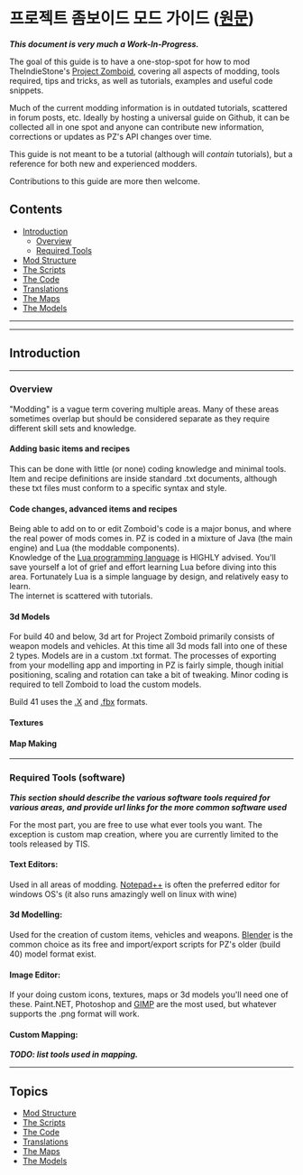 # 프로젝트 좀보이드 모드 가이드 ([원문](https://github.com/FWolfe/Zomboid-Modding-Guide))

**_This document is very much a Work-In-Progress._**

The goal of this guide is to have a one-stop-spot for how to mod TheIndieStone's [Project Zomboid](https://projectzomboid.com), covering all aspects of modding, tools required, tips and tricks, as well as tutorials, examples and useful code snippets.

Much of the current modding information is in outdated tutorials, scattered in forum posts, etc. Ideally by hosting a universal guide on Github, it can be collected all in one spot and anyone can contribute new information, corrections or updates as PZ's API changes over time.

This guide is not meant to be a tutorial (although will *contain* tutorials), but a reference for both new and experienced modders.

Contributions to this guide are more then welcome.


## Contents
* [Introduction](#Introduction)
  * [Overview](#overview)  
  * [Required Tools](#required-tools-software)
* [Mod Structure](./structure/README.md)
* [The Scripts](./scripts/README.md)  
* [The Code](./api/README.md)  
* [Translations](./translations/README.md)  
* [The Maps](./mapping/README.md)  
* [The Models](./modelling/README.md)  

----------------------------------------------------------------------------------
----------------------------------------------------------------------------------
## Introduction

----------------------------------------
### Overview
"Modding" is a vague term covering multiple areas. Many of these areas sometimes overlap but should be considered separate as they require different skill sets and knowledge.

#### Adding basic items and recipes
This can be done with little (or none) coding knowledge and minimal tools. Item and recipe definitions are inside standard .txt documents, although these txt files must conform to a specific syntax and style.  

#### Code changes, advanced items and recipes
Being able to add on to or edit Zomboid's code is a major bonus, and where the real power of mods comes in. PZ is coded in a mixture of Java (the main engine) and Lua (the moddable components).  
Knowledge of the [Lua programming language](https://www.lua.org/) is HIGHLY advised. You'll save yourself a lot of grief and effort learning Lua before diving into this area. Fortunately Lua is a simple language by design, and relatively easy to learn.  
The internet is scattered with tutorials.

#### 3d Models
For build 40 and below, 3d art for Project Zomboid primarily consists of weapon models and vehicles. At this time all 3d mods fall into one of these 2 types.  Models are in a custom .txt format.
The processes of exporting from your modelling app and importing in PZ is fairly simple, though initial positioning, scaling and rotation can take a bit of tweaking. Minor coding is required to tell Zomboid to load the custom models.

Build 41 uses the [.X](https://en.wikipedia.org/wiki/.x) and [.fbx](https://en.wikipedia.org/wiki/FBX) formats.

#### Textures


#### Map Making

----------------------------------------
### Required Tools (software)
**_This section should describe the various software tools required for various areas, and provide url links for the more common software used_**

For the most part, you are free to use what ever tools you want. The exception is custom map creation, where you are currently limited to the tools released by TIS.

#### Text Editors:
Used in all areas of modding. [Notepad++](https://notepad-plus-plus.org) is often the preferred editor for windows OS's (it also runs amazingly well on linux with wine)

#### 3d Modelling:
Used for the creation of custom items, vehicles and weapons. [Blender](https://blender.org) is the common choice as its free and import/export scripts for PZ's older (build 40) model format exist. 

#### Image Editor:
If your doing custom icons, textures, maps or 3d models you'll need one of these. Paint.NET, Photoshop and [GIMP](https://gimp.org) are the most used, but whatever supports the .png format will work.

#### Custom Mapping:
**_TODO: list tools used in mapping._**

----------------------------------------------------------------------------------

## Topics
* [Mod Structure](./structure/README.md)
* [The Scripts](./scripts/README.md)  
* [The Code](./api/README.md)  
* [Translations](./translations/README.md)  
* [The Maps](./mapping/README.md)  
* [The Models](./modelling/README.md)  
